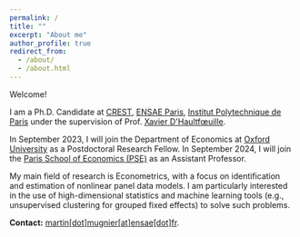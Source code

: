 ```yaml
---
permalink: /
title: ""
excerpt: "About me"
author_profile: true
redirect_from: 
  - /about/
  - /about.html
---
```


Welcome!

I am a Ph.D. Candidate at [CREST](http://crest.science/), [ENSAE Paris](https://www.ensae.fr/), [Institut Polytechnique de Paris](https://www.ip-paris.fr/) under the supervision of Prof. [Xavier D'Haultfœuille](https://faculty.crest.fr/xdhaultfoeuille/). 

In September 2023, I will join the Department of Economics at <a href="https://www.economics.ox.ac.uk/">Oxford University</a> as a Postdoctoral Research Fellow. 
In September 2024, I will join the <a href="https://www.parisschoolofeconomics.eu/en/about/">Paris School of Economics (PSE)</a> as an Assistant Professor.

My main field of research is Econometrics, with a focus on identification and estimation of nonlinear panel data models. I am particularly interested in the use of high-dimensional statistics and machine learning tools (e.g., unsupervised clustering for grouped fixed effects) to solve such problems. 

**Contact:** [martin[dot]mugnier[at]ensae[dot]fr](mailto:martin.mugnier@ensae.fr).
